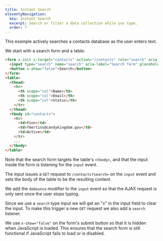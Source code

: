 ```yaml
---
title: Instant Search
eleventyNavigation:
  key: Instant Search
  excerpt: Search or filter a data collection while you type.
  order: 7
---
```


This example actively searches a contacts database as the user enters text.

We start with a search form and a table:

```html
<form x-init x-target="contacts" action="/contacts" role="search" aria-label="Contacts" autocomplete="off">
  <input type="search" name="search" aria-label="Search Term" placeholder="Type to filter contacts..." @input.debounce="$el.form.requestSubmit()" @search="$el.form.requestSubmit()">
  <button x-show="false">Search</button>
</form>
<table>
  <thead>
    <tr>
      <th scope="col">Name</th>
      <th scope="col">Email</th>
      <th scope="col">Status</th>
    </tr>
  </thead>
  <tbody id="contacts">
    <tr>
      <td>Finn</td>
      <td>fmertins@candykingdom.gov</td>
      <td>Active</td>
    </tr>
    ...
  </tbody>
</table>
```

Note that the search form targets the table's `<tbody>`, and that the input inside the form is listening for the `input` event.

The input issues a `GET` request to `/contacts?search=` on the `input` event and sets the body of the table to be the resulting content.

We add the `debounce` modifier to the `input` event so that the AJAX request is only sent once the user stops typing.

Since we use a `search` type input we will get an "x" in the input field to clear the input. To make this trigger a new `GET` request we also add a `search` listener.

We use `x-show="false"` on the form's submit button so that it is hidden when JavaScript is loaded. This ensures that the search form is still functional if JavaScript fails to load or is disabled.

<script type="module">
  let database = function () {
    let data = [
      { id: 1, name: "Finn", email: "fmertins@candykingdom.gov", status: "Active" },
      { id: 2, name: "Jake", email: "jake@candykingdom.gov", status: "Active" },
      { id: 3, name: "BMO", email: "bmo@mo.co", status: "Active" },
      { id: 4, name: "Marceline", email: "marceline@vampirequeen.me", status: "Inactive" }
    ]

    return {
      search: (term) => {
        term = term.toLowerCase()

        return data.filter(contact => {
          return contact.name.toLowerCase().includes(term) ||
            contact.email.toLowerCase().includes(term) ||
            contact.status.toLowerCase().includes(term)
        })
      },
      all: () => data,
    }
  }()

    window.route('GET', '/contacts', (input) => {
      let contacts = input.search ? database.search(input.search) : database.all()

      return view(contacts)
    })

    window.example('/contacts')

  function view(contacts) {
    let rows = contacts.map(contact => `<tr>
  <td>${contact.name}</td>
  <td>${contact.email}</td>
  <td>${contact.status}</td>
</tr>`).join('\n')

    return `<form x-init x-target="contacts" action="/contacts" role="search" aria-label="Contacts" autocomplete="off">
  <input type="search" name="search" placeholder="Type to filter contacts..."
      @input.debounce="$el.form.requestSubmit()" @search="$el.form.requestSubmit()">
      <button x-show="false">Search</button>
</form>
<table id="contacts">
  <thead>
    <tr>
      <th scope="col">Name</th>
      <th scope="col">Email</th>
      <th scope="col">Status</th>
    </tr>
  </thead>
  <tbody>
    ${rows ? rows : '<tr><td colspan="3" style="text-align:center;"><em>No results</em></td></tr>'}
  </tbody>
</table>`
  }
</script>
